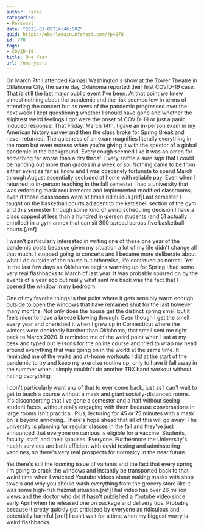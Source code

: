 ```yaml
---
author: Jared
categories:
- Personal
date: "2021-03-09T14:46:00Z"
guid: https://eberlemain.nfshost.com/?p=278
id: 278
tags:
- COVID-19
title: One Year
url: /one-year/
---
```

<!-- wp:paragraph -->
<p>On March 7th I attended Kamasi Washington's show at the Tower Theatre in Oklahoma City, the same day Oklahoma reported their first COVID-19 case. That is still the last major public event I've been. At that point we knew almost nothing about the pandemic and the risk seemed low in terms of attending the concert but as news of the pandemic progressed over the next week I kept questioning whether I should have gone and whether the slightest weird feelings I got were the onset of COVID-19 or just a panic induced response. That Friday, March 14th, I gave an in-person exam in my American history survey and then the class broke for Spring Break and never returned. The quietness of an exam magnifies literally everything in the room but even moreso when you're giving it with the spector of a global pandemic in the background. Every cough seemed like it was an omen for something far worse than a dry throat. Every sniffle a sure sign that I could be handing out more than grades in a week or so. Nothing came to be from either event as far as know and I was obscenely fortunate to spend March through August essentially secluded at home with reliable pay. Even when I returned to in-person teaching in the fall semester I had a university that was enforcing mask requirements and implemented modified classrooms, even if those classrooms were at times ridiculous.[ref]Last semester I taught on the basketball courts adjacent to the kettlebell section of the gym and this semester through some kind of weird scheduling decision I have a class capped at less than a hundred in-person students (and 51 actually enrolled) in a gym annex that can sit 300 spread across five basketball courts.[/ref]</p>
<!-- /wp:paragraph -->

<!-- wp:paragraph -->
<p>I wasn't particularly interested in writing one of these one year of the pandemic posts because given my situation a lot of my life didn't change all that much. I stopped going to concerts and I became more deliberate about what I do outside of the house but otherwise, life continued as normal. Yet in the last few days as Oklahoma begins warming up for Spring I had some very real flashbacks to March of last year. It was probably spurred on by the events of a year ago but really what sent me back was the fact that I opened the window in my bedroom.</p>
<!-- /wp:paragraph -->

<!-- wp:paragraph -->
<p>One of my favorite things is that point where it gets sensibly warm enough outside to open the windows that have remained shut for the last however many months. Not only does the house get the distinct spring smell but it feels nicer to have a breeze blowing through. Even though I get the smell every year and cherished it when I grew up in Connecticut where the winters were decidedly harsher than Oklahoma, that smell sent me right back to March 2020. It reminded me of the weird point when I sat at my desk and typed out lessons for the online course and tried to wrap my head around everything that was going on in the world at the same time. It reminded me of the walks and at-home workouts I did at the start of the pandemic to try and keep my exercise routine up, only to have it fall away in the summer when I simply couldn't do another TRX band workout without hating everything.</p>
<!-- /wp:paragraph -->

<!-- wp:paragraph -->
<p>I don't particularly want any of that to ever come back, just as I can't wait to get to teach a course without a mask and giant socially-distanced rooms. It's disconcerting that I've gone a semester and a half without seeing student faces, without really engaging with them because conversations in large rooms isn't practical. Plus, lecturing for 45 or 75 minutes with a mask on is beyond annoying. There's hope ahead that all of this will go away. The university is planning for regular classes in the fall and they've just announced that everyone on campus is eligible for a vaccine. Students, faculty, staff, and their spouses. Everyone. Furthermore the University's health services are both efficient with covid testing and adminstering vaccines, so there's very real prospects for normalcy in the near future.</p>
<!-- /wp:paragraph -->

<!-- wp:paragraph -->
<p>Yet there's still the looming issue of variants and the fact that every spring I'm going to crack the windows and instantly be transported back to that weird time when I watched Youtube videos about making masks with shop towels and why you should wash everything from the grocery store like it was some high-risk hazmat situation.[ref]That video has over 26 million views and the doctor who did it hasn't published a Youtube video since early April when he released one on package and delivery tips. Probably because it pretty quickly got criticized by everyone as ridiculous and potentially harmful.[/ref] I can't wait for a time when my biggest worry is weird flashbacks.</p>
<!-- /wp:paragraph -->